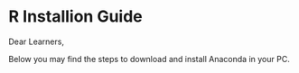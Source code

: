 # R Installion Guide

Dear Learners,

Below you may find the steps to download and install Anaconda in your PC. 